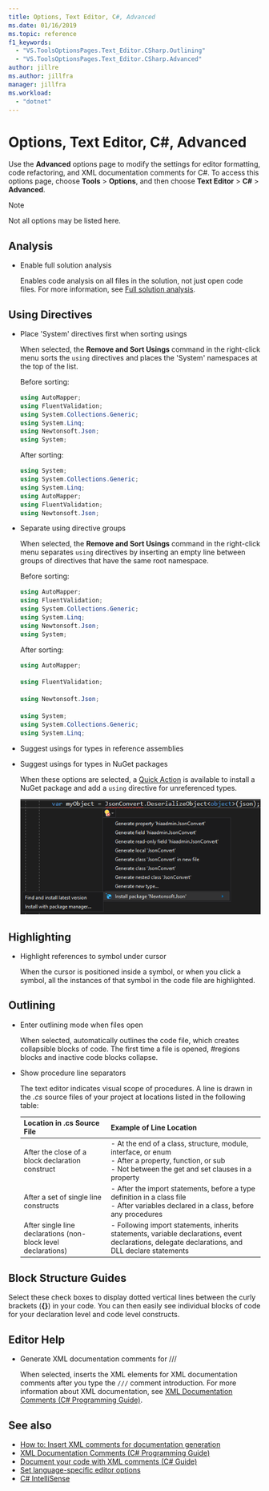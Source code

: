 ```yaml
---
title: Options, Text Editor, C#, Advanced
ms.date: 01/16/2019
ms.topic: reference
f1_keywords:
  - "VS.ToolsOptionsPages.Text_Editor.CSharp.Outlining"
  - "VS.ToolsOptionsPages.Text_Editor.CSharp.Advanced"
author: jillre
ms.author: jillfra
manager: jillfra
ms.workload:
  - "dotnet"
---
```

# Options, Text Editor, C#, Advanced

Use the **Advanced** options page to modify the settings for editor formatting, code refactoring, and XML documentation comments for C#. To access this options page, choose **Tools** > **Options**, and then choose **Text Editor** > **C#** > **Advanced**.

> [!NOTE]
> Not all options may be listed here.

## Analysis

- Enable full solution analysis

   Enables code analysis on all files in the solution, not just open code files. For more information, see [Full solution analysis](../../code-quality/how-to-enable-and-disable-full-solution-analysis-for-managed-code.md).

## Using Directives

- Place 'System' directives first when sorting usings

   When selected, the **Remove and Sort Usings** command in the right-click menu sorts the `using` directives and places the 'System' namespaces at the top of the list.

   Before sorting:

   ```csharp
   using AutoMapper;
   using FluentValidation;
   using System.Collections.Generic;
   using System.Linq;
   using Newtonsoft.Json;
   using System;
   ```

   After sorting:

   ```csharp
   using System;
   using System.Collections.Generic;
   using System.Linq;
   using AutoMapper;
   using FluentValidation;
   using Newtonsoft.Json;
   ```

- Separate using directive groups

   When selected, the **Remove and Sort Usings** command in the right-click menu separates `using` directives by inserting an empty line between groups of directives that have the same root namespace.

   Before sorting:

   ```csharp
   using AutoMapper;
   using FluentValidation;
   using System.Collections.Generic;
   using System.Linq;
   using Newtonsoft.Json;
   using System;
   ```

   After sorting:

   ```csharp
   using AutoMapper;

   using FluentValidation;

   using Newtonsoft.Json;

   using System;
   using System.Collections.Generic;
   using System.Linq;
   ```

- Suggest usings for types in reference assemblies
- Suggest usings for types in NuGet packages

   When these options are selected, a [Quick Action](../quick-actions.md) is available to install a NuGet package and add a `using` directive for unreferenced types.

   ![Quick Action to install NuGet package in Visual Studio](media/nuget-lightbulb.png)

## Highlighting

- Highlight references to symbol under cursor

   When the cursor is positioned inside a symbol, or when you click a symbol, all the instances of that symbol in the code file are highlighted.

## Outlining

- Enter outlining mode when files open

   When selected, automatically outlines the code file, which creates collapsible blocks of code. The first time a file is opened, #regions blocks and inactive code blocks collapse.

- Show procedure line separators

   The text editor indicates visual scope of procedures. A line is drawn in the *.cs* source files of your project at locations listed in the following table:

   |Location in .cs Source File|Example of Line Location|
   |---------------------------------|------------------------------|
   |After the close of a block declaration construct|-   At the end of a class, structure, module, interface, or enum<br />-   After a property, function, or sub<br />-   Not between the get and set clauses in a property|
   |After a set of single line constructs|-   After the import statements, before a type definition in a class file<br />-   After variables declared in a class, before any procedures|
   |After single line declarations (non-block level declarations)|-   Following import statements, inherits statements, variable declarations, event declarations, delegate declarations, and DLL declare statements|

## Block Structure Guides

Select these check boxes to display dotted vertical lines between the curly brackets (**{}**) in your code. You can then easily see individual blocks of code for your declaration level and code level constructs.

## Editor Help

- Generate XML documentation comments for ///

   When selected, inserts the XML elements for XML documentation comments after you type the `///` comment introduction. For more information about XML documentation, see [XML Documentation Comments (C# Programming Guide)](/dotnet/csharp/programming-guide/xmldoc/xml-documentation-comments).

## See also

- [How to: Insert XML comments for documentation generation](../../ide/reference/generate-xml-documentation-comments.md)
- [XML Documentation Comments (C# Programming Guide)](/dotnet/csharp/programming-guide/xmldoc/xml-documentation-comments)
- [Document your code with XML comments (C# Guide)](/dotnet/csharp/codedoc)
- [Set language-specific editor options](../../ide/reference/setting-language-specific-editor-options.md)
- [C# IntelliSense](../../ide/visual-csharp-intellisense.md)
